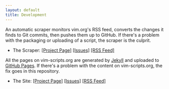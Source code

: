 ```yaml
---
layout: default
title: Development
---
```


An automatic scraper monitors vim.org's RSS feed, converts the
changes it finds to Git commits, then pushes them up to GitHub.
If there's a problem with the packaging or uploading of a script,
the scraper is the culprit.

 * The Scraper:
   [[Project Page]](http://github.com/vim-scripts/vim-scraper)
   [[Issues]](http://github.com/vim-scripts/vim-scraper/issues)
   [[RSS Feed]](http://github.com/vim-scripts/vim-scraper/commits/master.atom)

All the pages on vim-scripts.org are generated by
[Jekyll](http://github.com/mojombo/jekyll/wiki)
and uploaded to
[GitHub Pages](http://pages.github.com/).
If there's a problem with the content on vim-scripts.org,
the fix goes in this repository.

* The Site:
   [[Project Page]](http://github.com/vim-scripts/vim-scripts.github.com)
   [[Issues]](http://github.com/vim-scripts/vim-scripts.github.com/issues)
   [[RSS Feed]](http://github.com/vim-scripts/vim-scripts.github.com/commits/master.atom)

